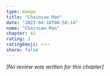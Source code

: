 ```yaml
---
type: manga
title: "Chainsaw Man"
date: "2023-04-18T08:50:14"
name: "Chainsaw Man"
chapter: 42
rating: 3
ratingEmoji: ⭐️⭐️⭐️
share: false
---
```


_[No review was written for this chapter]_
